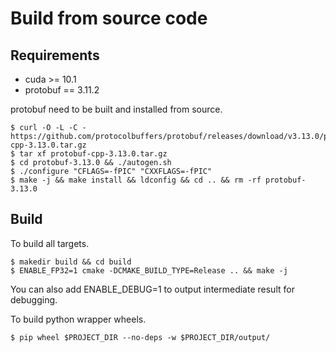 # Build from source code

<!-- Byseqlib is built using Docker and trtis containers from
[NVIDIA GPU Cloud (NGC)](https://ngc.nvidia.com/). Before building you must install Docker and
nvidia-docker and login to the NGC registry.

### Build docker image for compilation.
Fistly, you need to build the docker image which is the trtis build environment.
```shell
cur_dir=$(pwd)
git clone https://github.com/NVIDIA/tensorrt-inference-server.git
cd tensorrt-inference-server && git checkout r19.05
docker build -t tensorrtserver_build --target trtserver_build .
```

### Start container
Now you should start container and mount Byseqlib to it.
```shell
cd ${cur_dir}
git clone https://github.com/bytedance/byseqlib.git
cp -r ./byseqlib ./tensorrt-inference-server/src/custom/byseqlib 
docker run --gpus all -it --rm -v ${cur_dir}/tensorrt-inference-server/src:/workspace/src tensorrtserver_build
```

### Build
Finally, build Byseqlib inside container
```shell
# inside container
cd /workspace
# For compatibility with fp16
sed -i '/COMPUTE_CAPABILITIES/s/5.2,6.0,6.1,7.0,7.5/6.0,6.1,7.0,7.5/g' ./.bazelrc
bazel build -c opt src/custom/byseqlib/...
``` -->
## Requirements
- cuda >= 10.1
- protobuf == 3.11.2

protobuf need to be built and installed from source.
```shell
$ curl -O -L -C - https://github.com/protocolbuffers/protobuf/releases/download/v3.13.0/protobuf-cpp-3.13.0.tar.gz
$ tar xf protobuf-cpp-3.13.0.tar.gz
$ cd protobuf-3.13.0 && ./autogen.sh
$ ./configure "CFLAGS=-fPIC" "CXXFLAGS=-fPIC"
$ make -j && make install && ldconfig && cd .. && rm -rf protobuf-3.13.0
```

## Build

To build all targets.

```shell
$ makedir build && cd build
$ ENABLE_FP32=1 cmake -DCMAKE_BUILD_TYPE=Release .. && make -j
```
You can also add ENABLE_DEBUG=1 to output intermediate result for debugging.

To build python wrapper wheels.
```shell
$ pip wheel $PROJECT_DIR --no-deps -w $PROJECT_DIR/output/
```
